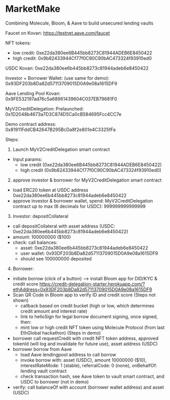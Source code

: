# MarketMake
Combining Molecule, Bloom, &amp; Aave to build unsecured lending vaults

Faucet on Kovan:
https://testnet.aave.com/faucet

NFT tokens:
* low credit: 0xe22da380ee6B445bb8273C81944ADEB6E8450422
* high credit: 0x9b82433944Cf77f0C90C90bAC473324f93910ed0

USDC Kovan: 0xe22da380ee6b445bb8273c81944adeb6e8450422

Investor + Borrower Wallet: (use same for demo): 0x93DF203b8Da82d57113709015D0A9e08a1615DF9

Aave Lending Pool Kovan: 0x9FE532197ad76c5a68961439604C037EB79681F0

MyV2CreditDelegation:
Prelaunched: 0x1D2048b4673a7D3C874D5Ca0cB584695Fcc4CC7e

Demo contract address:  
0x81911FddCB42647B295BcDa8f2e801e4C3325fFa

Steps:
1) Launch MyV2CreditDelegation smart contract
- Input params:
   - low credit (0xe22da380ee6B445bb8273C81944ADEB6E8450422)
   - high credit (0x9b82433944Cf77f0C90C90bAC473324f93910ed0)
2) approve investor & borrower for MyV2CreditDelegation smart contract
- load ERC20 token at USDC address 0xe22da380ee6b445bb8273c81944adeb6e8450422
- approve investor & borrower wallet, spend: MyV2CreditDelegation contract up to max (6 decimals for USDC): 999999999999999
3) Investor: depositCollateral
- call depositCollateral with asset address (USDC: 0xe22da380ee6b445bb8273c81944adeb6e8450422)
- amount: 100000000 ($100)
- check: call balances:
   - asset: 0xe22da380ee6b445bb8273c81944adeb6e8450422
   - user wallet: 0x93DF203b8Da82d57113709015D0A9e08a1615DF9
   - should see 100000000 deposited
4) Borrower:
- initiate borrow (click of a button) --> install Bloom app for DID/KYC & credit score
https://credit-delegation-starter.herokuapp.com/?ethAddress=0x93DF203b8Da82d57113709015D0A9e08a1615DF9
- Scan QR Code in Bloom app to verify ID and credit score
(Steps not shown)
   - callback based on credit bucket (high or low, which determines credit amount and interest rate)
   - link to helloSign for legal borrow document signing, once signed, then:
   - mint low or high credit NFT token using Molecule Protocol (from last EthGlobal hackathon)
(Steps in demo)
- borrower call requestCredit with credit NFT token address, approved tokenId (will log and invalidate for future use), asset address (USDC)
- borrower borrow from Aave
   - load Aave lendingpool address to call borrow
   - invoke borrow with: asset (USDC), amount 10000000 ($10), interestRateMode: 1 (stable), referralCode: 0 (none), onBehalfOf: lending vault contract
   - check transaction hash, see Aave token to vault smart contract, and USDC to borrower
(not in demo)
- verify: call balanceOf with account (borrower wallet address) and asset (USDC)
